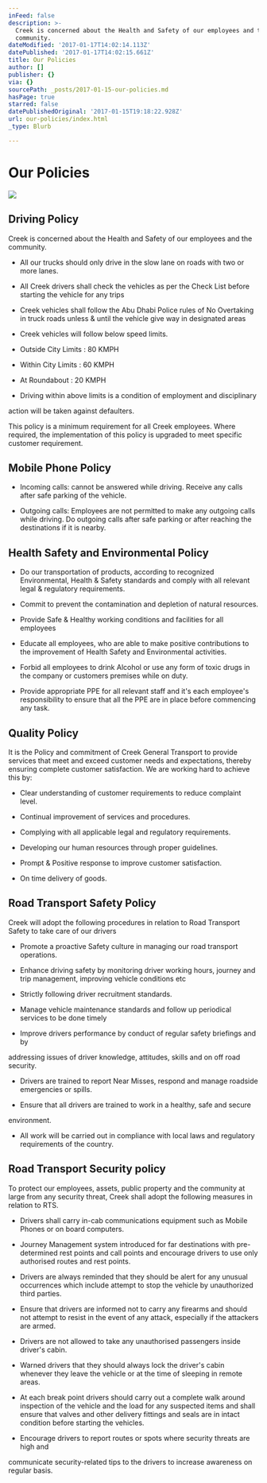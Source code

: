 ```yaml
---
inFeed: false
description: >-
  Creek is concerned about the Health and Safety of our employees and the
  community.
dateModified: '2017-01-17T14:02:14.113Z'
datePublished: '2017-01-17T14:02:15.661Z'
title: Our Policies
author: []
publisher: {}
via: {}
sourcePath: _posts/2017-01-15-our-policies.md
hasPage: true
starred: false
datePublishedOriginal: '2017-01-15T19:18:22.928Z'
url: our-policies/index.html
_type: Blurb

---
```

# Our Policies
![](https://the-grid-user-content.s3-us-west-2.amazonaws.com/92e0bb81-85f8-41d1-a6b0-55b0672536da.jpg)

## Driving Policy

Creek is concerned about the Health and Safety of our employees and the community.

- All our trucks should only drive in the slow lane on roads with two or more lanes.

- All Creek drivers shall check the vehicles as per the Check List before starting the vehicle for any trips

- Creek vehicles shall follow the Abu Dhabi Police rules of No Overtaking in truck roads unless & until the vehicle give way in designated areas

- Creek vehicles will follow below speed limits.

- Outside City Limits : 80 KMPH

- Within City Limits : 60 KMPH

- At Roundabout : 20 KMPH

- Driving within above limits is a condition of employment and disciplinary

action will be taken against defaulters.

This policy is a minimum requirement for all Creek employees. Where required, the implementation of this policy is upgraded to meet specific customer requirement.

## Mobile Phone Policy

- Incoming calls: cannot be answered while driving. Receive any calls after safe parking of the vehicle.

- Outgoing calls: Employees are not permitted to make any outgoing calls while driving. Do outgoing calls after safe parking or after reaching the destinations if it is nearby.

## Health Safety and Environmental Policy

- Do our transportation of products, according to recognized Environmental, Health & Safety standards and comply with all relevant legal & regulatory requirements.

- Commit to prevent the contamination and depletion of natural resources.

- Provide Safe & Healthy working conditions and facilities for all employees

- Educate all employees, who are able to make positive contributions to the improvement of Health Safety and Environmental activities.

- Forbid all employees to drink Alcohol or use any form of toxic drugs in the company or customers premises while on duty.

- Provide appropriate PPE for all relevant staff and it's each employee's responsibility to ensure that all the PPE are in place before commencing any task.

## Quality Policy

It is the Policy and commitment of Creek General Transport to provide services that meet and exceed customer needs and expectations, thereby ensuring complete customer satisfaction. We are working hard to achieve this by:

- Clear understanding of customer requirements to reduce complaint level.

- Continual improvement of services and procedures.

- Complying with all applicable legal and regulatory requirements.

- Developing our human resources through proper guidelines.

- Prompt & Positive response to improve customer satisfaction.

- On time delivery of goods.

## Road Transport Safety Policy

Creek will adopt the following procedures in relation to Road Transport Safety to take care of our drivers

- Promote a proactive Safety culture in managing our road transport operations.

- Enhance driving safety by monitoring driver working hours, journey and trip management, improving vehicle conditions etc

- Strictly following driver recruitment standards.

- Manage vehicle maintenance standards and follow up periodical services to be done timely

- Improve drivers performance by conduct of regular safety briefings and by

addressing issues of driver knowledge, attitudes, skills and on off road security.

- Drivers are trained to report Near Misses, respond and manage roadside emergencies or spills.

- Ensure that all drivers are trained to work in a healthy, safe and secure

environment.

- All work will be carried out in compliance with local laws and regulatory requirements of the country.

## Road Transport Security policy

To protect our employees, assets, public property and the community at large from any security threat, Creek shall adopt the following measures in relation to RTS.

- Drivers shall carry in-cab communications equipment such as Mobile Phones or on board computers.

- Journey Management system introduced for far destinations with pre-determined rest points and call points and encourage drivers to use only authorised routes and rest points.

- Drivers are always reminded that they should be alert for any unusual occurrences which include attempt to stop the vehicle by unauthorized third parties.

- Ensure that drivers are informed not to carry any firearms and should not attempt to resist in the event of any attack, especially if the attackers are armed.

- Drivers are not allowed to take any unauthorised passengers inside driver's cabin.

- Warned drivers that they should always lock the driver's cabin whenever they leave the vehicle or at the time of sleeping in remote areas.

- At each break point drivers should carry out a complete walk around inspection of the vehicle and the load for any suspected items and shall ensure that valves and other delivery fittings and seals are in intact condition before starting the vehicles.

- Encourage drivers to report routes or spots where security threats are high and

communicate security-related tips to the drivers to increase awareness on regular basis.